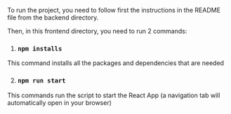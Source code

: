 To run the project, you need to follow first the instructions in the README file from the backend directory.

Then, in this frontend directory, you need to run 2 commands:

1. ### `npm installs`

This command installs all the packages and dependencies that are needed

2. ### `npm run start`

This commands run the script to start the React App (a navigation tab will automatically open in your browser)
